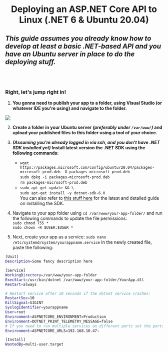 <div align="center">

# Deploying an ASP.NET Core API to Linux (.NET 6 & Ubuntu 20.04)
</div>

## *This guide assumes you already know how to develop at least a basic .NET-based API and you have an Ubuntu server in place to do the deploying stuff.*

<br/>
<br/>

### **Right, let's jump right in!**

1. **You gonna need to publish your app to a folder, using Visual Studio (or whatever IDE you're using) and navigate to the folder.**

![](https://user-images.githubusercontent.com/46853837/215998278-a5deccd2-85db-4a7a-b05f-474d2f1a9f33.png)

2. **Create a folder in your Ubuntu server *(preferably under `/var/www/`)* and upload your published files to this folder using a tool of your choice.**
   
3. ***(Assuming you're already logged in via ssh, and you don't have .NET SDK installed yet)* Install latest version the .NET SDK using the following commands:**
   * `wget https://packages.microsoft.com/config/ubuntu/20.04/packages-microsoft-prod.deb -O packages-microsoft-prod.deb`<br/>
`sudo dpkg -i packages-microsoft-prod.deb`<br/>
`rm packages-microsoft-prod.deb`
   * `sudo apt-get update && \`<br/>
  `sudo apt-get install -y dotnet-sdk-6.0`<br/>
  You can also refer to [this stuff here](https://learn.microsoft.com/en-us/dotnet/core/install/linux-ubuntu#2004) for the latest and detailed guide on installing the SDK.

  4. Navigate to your app folder using `cd /var/www/your-app-folder/` and run the following commands to update the file permissions:<br/>
   `sudo chmod 755 *`<br/>
   `sudo chown -R $USER:$USER *`

   5. Next, create your app as a service:
   `sudo nano /etc/systemd/system/yourappname.service`
   In the newly created file, paste the following:


   ```bash
   [Unit]
Description=Some fancy description here

[Service]
WorkingDirectory=/var/www/your-app-folder
ExecStart=/usr/bin/dotnet /var/www/your-app-folder/YourApp.dll
Restart=always

# Restart service after 10 seconds if the dotnet service crashes:
RestartSec=10
KillSignal=SIGINT
SyslogIdentifier=yourappname
User=root
Environment=ASPNETCORE_ENVIRONMENT=Production
Environment=DOTNET_PRINT_TELEMETRY_MESSAGE=false
# If you need to run multiple services on different ports set the ports environment variable here (Format: {IP_ADDRESS:PORT} or www.yourdomain.com) 
Environment=ASPNETCORE_URLS=192.168.10.47:

[Install]
WantedBy=multi-user.target
```